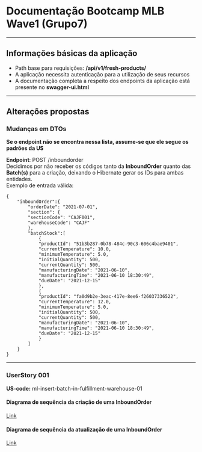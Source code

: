 # Documentação Bootcamp MLB Wave1 (Grupo7)

---

## Informações básicas da aplicação

* Path base para requisições: **/api/v1/fresh-products/**
* A aplicação necessita autenticação para a utilização de seus recursos
* A documentação completa a respeito dos endpoints da aplicação está presente no **swagger-ui.html**

---

## Alterações propostas

### Mudanças em DTOs

**Se o endpoint não se encontra nessa lista, assume-se que ele segue os padrões da US**

**Endpoint**: POST /inboundorder \
Decidimos por não receber os códigos tanto da **InboundOrder** quanto das **Batch(s)** para a criação, deixando o Hibernate gerar os IDs para ambas entidades. \
Exemplo de entrada válida:

```
{
    "inboundOrder":{
        "orderDate": "2021-07-01", 
        "section": {
        "sectionCode": "CAJF001",
        "warehouseCode": "CAJF"
        }, 
        "batchStock":[
            {
            "productId": "51b3b287-0b78-484c-90c3-606c4bae9401",
            "currentTemperature": 10.0,
            "minimumTemperature": 5.0,
            "initialQuantity": 500,
            "currentQuantity": 500,
            "manufacturingDate": "2021-06-10",
            "manufacturingTime": "2021-06-10 18:30:49",
            "dueDate": "2021-12-15"
            },
            {
            "productId": "fa0d9b2e-3eac-417e-8ee6-f26037336522",
            "currentTemperature": 12.0,
            "minimumTemperature": 5.0,
            "initialQuantity": 500,
            "currentQuantity": 500,
            "manufacturingDate": "2021-06-10",
            "manufacturingTime": "2021-06-10 18:30:49",
            "dueDate": "2021-12-15"
            }
        ]
    }
}
```

---

### UserStory 001
**US-code:** ml-insert-batch-in-fulfillment-warehouse-01
#### Diagrama de sequência da criação de uma InboundOrder
[Link](https://mermaid-js.github.io/mermaid-live-editor/view/#eyJjb2RlIjoic2VxdWVuY2VEaWFncmFtXG4gICAgSW5ib3VuZE9yZGVyQ29udHJvbGxlci0-PitJbmJvdW5kT3JkZXJTZXJ2aWNlOiBjcmVhdGVJbmJvdW5kT3JkZXIoKVxuICAgIEluYm91bmRPcmRlclNlcnZpY2UtPj4rU3VwZXJ2aXNvclJlcG9zaXRvcnk6IGZpbmRCeUlkKClcbiAgICBTdXBlcnZpc29yUmVwb3NpdG9yeS0-Pi1JbmJvdW5kT3JkZXJTZXJ2aWNlOiBsb2dnZWQgc3VwZXJ2aXNvclxuICAgIEluYm91bmRPcmRlclNlcnZpY2UtPj4rU2VjdGlvblJlcG9zaXRvcnk6IGZpbmRCeUlkKClcbiAgICBTZWN0aW9uUmVwb3NpdG9yeS0-Pi1JbmJvdW5kT3JkZXJTZXJ2aWNlOiBzZWN0aW9uXG4gICAgSW5ib3VuZE9yZGVyU2VydmljZS0-PitQcm9kdWN0UmVwb3NpdG9yeTogZmluZEFsbEJ5SWQoKVxuICAgIFByb2R1Y3RSZXBvc2l0b3J5LT4-LUluYm91bmRPcmRlclNlcnZpY2U6IHByb2R1Y3RzXG4gICAgSW5ib3VuZE9yZGVyU2VydmljZS0-PiBJbmJvdW5kT3JkZXJTZXJ2aWNlOiBWYWxpZGF0aW9uc1xuICAgIEluYm91bmRPcmRlclNlcnZpY2UtPj4rSW5ib3VuZE9yZGVyUmVwb3NpdG9yeTogc2F2ZSgpXG4gICAgSW5ib3VuZE9yZGVyUmVwb3NpdG9yeS0-PitCYXRjaFJlcG9zaXRvcnk6IHNhdmVBbGwoKVxuICAgIEJhdGNoUmVwb3NpdG9yeS0-Pi1JbmJvdW5kT3JkZXJSZXBvc2l0b3J5OiBjcmVhdGVkXG4gICAgSW5ib3VuZE9yZGVyUmVwb3NpdG9yeS0-Pi1JbmJvdW5kT3JkZXJTZXJ2aWNlOiBjcmVhdGVkXG5cbiAgICBJbmJvdW5kT3JkZXJTZXJ2aWNlLT4-LUluYm91bmRPcmRlckNvbnRyb2xsZXI6IENyZWF0ZWQgMjAxXG4iLCJtZXJtYWlkIjoie1xuICBcInRoZW1lXCI6IFwiZGVmYXVsdFwiXG59IiwidXBkYXRlRWRpdG9yIjp0cnVlLCJhdXRvU3luYyI6dHJ1ZSwidXBkYXRlRGlhZ3JhbSI6dHJ1ZX0)

#### Diagrama de sequência da atualização de uma InboundOrder
[Link](https://mermaid-js.github.io/mermaid-live-editor/view/#eyJjb2RlIjoic2VxdWVuY2VEaWFncmFtXG4gICAgSW5ib3VuZE9yZGVyQ29udHJvbGxlci0-PitJbmJvdW5kT3JkZXJTZXJ2aWNlOiBjcmVhdGVJbmJvdW5kT3JkZXIoKVxuICAgIEluYm91bmRPcmRlclNlcnZpY2UtPj4rSW5ib3VuZE9yZGVyUmVwb3NpdG9yeTogZmluZEJ5SWQoKVxuICAgIEluYm91bmRPcmRlclJlcG9zaXRvcnktPj4tSW5ib3VuZE9yZGVyU2VydmljZTogSW5ib3VuZE9yZGVyXG4gICAgSW5ib3VuZE9yZGVyU2VydmljZS0-PiBJbmJvdW5kT3JkZXJTZXJ2aWNlOiBWYWxpZGF0ZSBpZiBvcmRlciBleHNpdHNcbiAgICBJbmJvdW5kT3JkZXJTZXJ2aWNlLT4-K0JhdGNoUmVwb3NpdG9yeTogZmluZEFsbEJ5SWQoKVxuICAgIEJhdGNoUmVwb3NpdG9yeS0-Pi1JbmJvdW5kT3JkZXJSZXBvc2l0b3J5OiBiYXRjaGVzXG4gICAgSW5ib3VuZE9yZGVyUmVwb3NpdG9yeS0-PitJbmJvdW5kT3JkZXJTZXJ2aWNlOiByZXF1ZXN0ZWQgYmF0Y2hlc1xuICAgIEluYm91bmRPcmRlclNlcnZpY2UtPj4gSW5ib3VuZE9yZGVyU2VydmljZTogVmFsaWRhdGUgaWYgdGhlIHJlcXVlc3RlZCBiYXRjaChlcykgYXJlIGZyb20gdGhlIEluYm91bmRPcmRlclxuICAgIEluYm91bmRPcmRlclNlcnZpY2UtPj4rU3VwZXJ2aXNvclJlcG9zaXRvcnk6IGZpbmRCeUlkKClcbiAgICBTdXBlcnZpc29yUmVwb3NpdG9yeS0-Pi1JbmJvdW5kT3JkZXJTZXJ2aWNlOiBsb2dnZWQgc3VwZXJ2aXNvclxuICAgIEluYm91bmRPcmRlclNlcnZpY2UtPj4rU2VjdGlvblJlcG9zaXRvcnk6IGZpbmRCeUlkKClcbiAgICBTZWN0aW9uUmVwb3NpdG9yeS0-Pi1JbmJvdW5kT3JkZXJTZXJ2aWNlOiBzZWN0aW9uXG4gICAgSW5ib3VuZE9yZGVyU2VydmljZS0-PitQcm9kdWN0UmVwb3NpdG9yeTogZmluZEFsbEJ5SWQoKVxuICAgIFByb2R1Y3RSZXBvc2l0b3J5LT4-LUluYm91bmRPcmRlclNlcnZpY2U6IHByb2R1Y3RzXG4gICAgSW5ib3VuZE9yZGVyU2VydmljZS0-PiBJbmJvdW5kT3JkZXJTZXJ2aWNlOiBWYWxpZGF0aW9uc1xuICAgIEluYm91bmRPcmRlclNlcnZpY2UtPj4rSW5ib3VuZE9yZGVyUmVwb3NpdG9yeTogdXBkYXRlKClcbiAgICBJbmJvdW5kT3JkZXJSZXBvc2l0b3J5LT4-K0JhdGNoUmVwb3NpdG9yeTogdXBkYXRlQWxsKClcbiAgICBCYXRjaFJlcG9zaXRvcnktPj4tSW5ib3VuZE9yZGVyUmVwb3NpdG9yeTogdXBkYXRlZFxuICAgIEluYm91bmRPcmRlclJlcG9zaXRvcnktPj4tSW5ib3VuZE9yZGVyU2VydmljZTogdXBkYXRlZFxuXG4gICAgSW5ib3VuZE9yZGVyU2VydmljZS0-Pi1JbmJvdW5kT3JkZXJDb250cm9sbGVyOiBDcmVhdGVkIDIwMVxuIiwibWVybWFpZCI6IntcbiAgXCJ0aGVtZVwiOiBcImRlZmF1bHRcIlxufSIsInVwZGF0ZUVkaXRvciI6dHJ1ZSwiYXV0b1N5bmMiOnRydWUsInVwZGF0ZURpYWdyYW0iOnRydWV9)